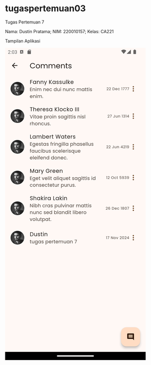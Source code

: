 # tugaspertemuan03

Tugas Pertemuan 7

Nama: Dustin Pratama; NIM: 220010157; Kelas: CA221

Tampilan Aplikasi

![](Screenshot_1731852230.png)